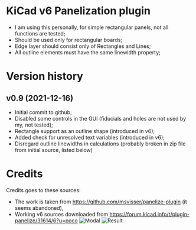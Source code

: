 # KiCad v6 Panelization plugin
 * I am using this personally, for simple rectangular panels, not all functions are tested;
 * Should be used only for rectangular boards;
 * Edge layer should consist only of Rectangles and Lines;
 * All outline elements must have the same linewidth property;

# Version history 
## v0.9 (2021-12-16)
 * Initial commit to github;
 * Disabled some controls in the GUI (fiducials and holes are not used by my, not tested);
 * Rectangle support as an outline shape (introduced in v6);
 * Added check for unresolved text variables (introduced in v6);
 * Disregard outline linewidths in calculations (probably broken in zip file from initial source, listed below)
 

# Credits
Credits goes to these sources:
 * The work is taken from https://github.com/msvisser/panelize-plugin (it seems abandoned),
 * Working v6 sources downloaded from https://forum.kicad.info/t/plugin-panelize/31614/6?u=poco
![Modal](https://imgur.com/ppoukqk.jpg)
![Result](https://imgur.com/JzFrZMd.jpg)

